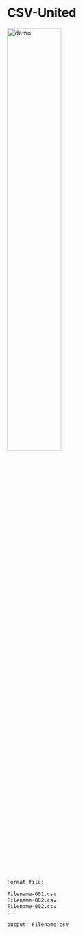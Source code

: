 # CSV-United

<img src="https://s3.gifyu.com/images/demo-CSV-UNITED-TOOLS.gif" width='50%' alt="demo" />

```
Format file:

Filename-001.csv
Filename-002.csv
Filename-002.csv
...

output: Filename.csv
```

